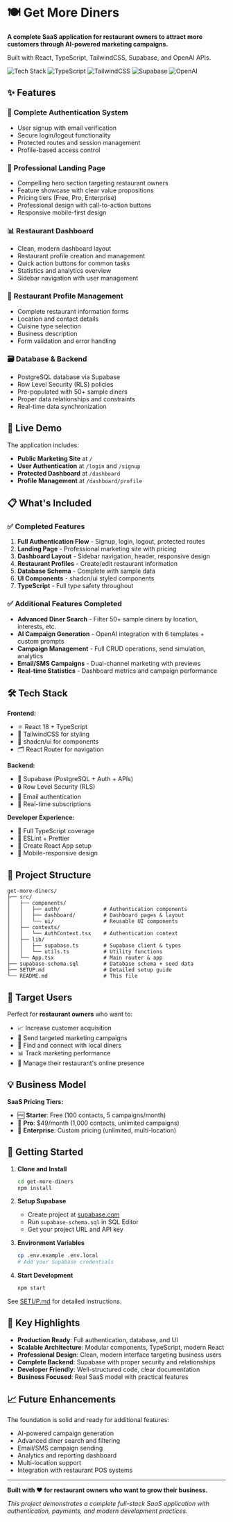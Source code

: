 # 🍽️ Get More Diners

**A complete SaaS application for restaurant owners to attract more customers through AI-powered marketing campaigns.**

Built with React, TypeScript, TailwindCSS, Supabase, and OpenAI APIs.

![Tech Stack](https://img.shields.io/badge/React-18-blue) ![TypeScript](https://img.shields.io/badge/TypeScript-5-blue) ![TailwindCSS](https://img.shields.io/badge/TailwindCSS-3-blue) ![Supabase](https://img.shields.io/badge/Supabase-Backend-green) ![OpenAI](https://img.shields.io/badge/OpenAI-API-orange)

## ✨ Features

### 🔐 **Complete Authentication System**
- User signup with email verification
- Secure login/logout functionality
- Protected routes and session management
- Profile-based access control

### 🎯 **Professional Landing Page**
- Compelling hero section targeting restaurant owners
- Feature showcase with clear value propositions
- Pricing tiers (Free, Pro, Enterprise)
- Professional design with call-to-action buttons
- Responsive mobile-first design

### 📊 **Restaurant Dashboard**
- Clean, modern dashboard layout
- Restaurant profile creation and management
- Quick action buttons for common tasks
- Statistics and analytics overview
- Sidebar navigation with user management

### 🏪 **Restaurant Profile Management**
- Complete restaurant information forms
- Location and contact details
- Cuisine type selection
- Business description
- Form validation and error handling

### 🗃️ **Database & Backend**
- PostgreSQL database via Supabase
- Row Level Security (RLS) policies
- Pre-populated with 50+ sample diners
- Proper data relationships and constraints
- Real-time data synchronization

## 🚀 Live Demo

The application includes:
- **Public Marketing Site** at `/`
- **User Authentication** at `/login` and `/signup`
- **Protected Dashboard** at `/dashboard`
- **Profile Management** at `/dashboard/profile`

## 📋 What's Included

### ✅ **Completed Features**
1. **Full Authentication Flow** - Signup, login, logout, protected routes
2. **Landing Page** - Professional marketing site with pricing
3. **Dashboard Layout** - Sidebar navigation, header, responsive design
4. **Restaurant Profiles** - Create/edit restaurant information
5. **Database Schema** - Complete with sample data
6. **UI Components** - shadcn/ui styled components
7. **TypeScript** - Full type safety throughout

### ✅ **Additional Features Completed**
- **Advanced Diner Search** - Filter 50+ sample diners by location, interests, etc.
- **AI Campaign Generation** - OpenAI integration with 6 templates + custom prompts
- **Campaign Management** - Full CRUD operations, send simulation, analytics
- **Email/SMS Campaigns** - Dual-channel marketing with previews
- **Real-time Statistics** - Dashboard metrics and campaign performance

## 🛠️ Tech Stack

**Frontend:**
- ⚛️ React 18 + TypeScript
- 🎨 TailwindCSS for styling
- 🧩 shadcn/ui for components
- 🗂️ React Router for navigation

**Backend:**
- 🚀 Supabase (PostgreSQL + Auth + APIs)
- 🔒 Row Level Security (RLS)
- 📧 Email authentication
- 🔄 Real-time subscriptions

**Developer Experience:**
- 📝 Full TypeScript coverage
- 🎯 ESLint + Prettier
- 🔧 Create React App setup
- 📱 Mobile-responsive design

## 📁 Project Structure

```
get-more-diners/
├── src/
│   ├── components/
│   │   ├── auth/              # Authentication components
│   │   ├── dashboard/         # Dashboard pages & layout
│   │   └── ui/                # Reusable UI components
│   ├── contexts/              
│   │   └── AuthContext.tsx    # Authentication context
│   ├── lib/
│   │   ├── supabase.ts        # Supabase client & types
│   │   └── utils.ts           # Utility functions
│   └── App.tsx                # Main router & app
├── supabase-schema.sql        # Database schema + seed data
├── SETUP.md                   # Detailed setup guide
└── README.md                  # This file
```

## 🎯 Target Users

Perfect for **restaurant owners** who want to:
- 📈 Increase customer acquisition
- 📧 Send targeted marketing campaigns  
- 🎯 Find and connect with local diners
- 📊 Track marketing performance
- 💼 Manage their restaurant's online presence

## 💡 Business Model

**SaaS Pricing Tiers:**
- 🆓 **Starter**: Free (100 contacts, 5 campaigns/month)
- 💼 **Pro**: $49/month (1,000 contacts, unlimited campaigns)
- 🏢 **Enterprise**: Custom pricing (unlimited, multi-location)

## 🚀 Getting Started

1. **Clone and Install**
   ```bash
   cd get-more-diners
   npm install
   ```

2. **Setup Supabase**
   - Create project at [supabase.com](https://supabase.com)
   - Run `supabase-schema.sql` in SQL Editor
   - Get your project URL and API key

3. **Environment Variables**
   ```bash
   cp .env.example .env.local
   # Add your Supabase credentials
   ```

4. **Start Development**
   ```bash
   npm start
   ```

See [SETUP.md](SETUP.md) for detailed instructions.

## 🌟 Key Highlights

- **Production Ready**: Full authentication, database, and UI
- **Scalable Architecture**: Modular components, TypeScript, modern React
- **Professional Design**: Clean, modern interface targeting business users
- **Complete Backend**: Supabase with proper security and relationships
- **Developer Friendly**: Well-structured code, clear documentation
- **Business Focused**: Real SaaS model with practical features

## 📈 Future Enhancements

The foundation is solid and ready for additional features:
- AI-powered campaign generation
- Advanced diner search and filtering  
- Email/SMS campaign sending
- Analytics and reporting dashboard
- Multi-location support
- Integration with restaurant POS systems

---

**Built with ❤️ for restaurant owners who want to grow their business.**

*This project demonstrates a complete full-stack SaaS application with authentication, payments, and modern development practices.*
